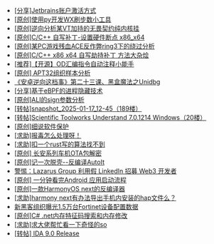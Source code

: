 + [[分享]Jetbrains账户激活方式](https://bbs.kanxue.com/thread-284298.htm)
+ [[原创]使用py开发WX刷步数小工具](https://bbs.kanxue.com/thread-284858.htm)
+ [[原创]逆向分析某VT加持的无畏契约纯内核挂](https://bbs.kanxue.com/thread-281181.htm)
+ [[原创]C/C++ 自写补丁-设置硬件断点 x86_x64](https://bbs.kanxue.com/thread-283839.htm)
+ [[原创]某PC游戏残血ACE反作弊ring3下的绕过分析](https://bbs.kanxue.com/thread-284667.htm)
+ [[原创]C/C++ x86 x64 自写劫持补丁 方法大杂烩](https://bbs.kanxue.com/thread-282745.htm)
+ [[推荐]【开源】OD汇编指令自动注释小能手](https://bbs.kanxue.com/thread-284663.htm)
+ [[原创]  APT32组织样本分析](https://bbs.kanxue.com/thread-271819.htm)
+ [《安卓逆向这档事》第二十三课、黑盒魔法之Unidbg](https://bbs.kanxue.com/thread-285073.htm)
+ [[分享]基于eBPF的进程隐藏技术](https://bbs.kanxue.com/thread-285280.htm)
+ [[原创]ALI的sign参数分析](https://bbs.kanxue.com/thread-284292.htm)
+ [[转帖]snapshot_2025-01-17_12-45（189楼）](https://bbs.kanxue.com/thread-270207.htm)
+ [[转帖]Scientific Toolworks Understand 7.0.1214 Windows（20楼）](https://bbs.kanxue.com/thread-280018.htm)
+ [[原创]细说软件保护](https://bbs.kanxue.com/thread-284629.htm)
+ [[求助]报毒怎么处理呀！](https://bbs.kanxue.com/thread-284948.htm)
+ [[求助]扣一个rust写的算法找不到](https://bbs.kanxue.com/thread-285281.htm)
+ [[原创]  长安系列车机OTA包解密](https://bbs.kanxue.com/thread-285256.htm)
+ [[原创]记一次脱壳--反编译AutoIt](https://bbs.kanxue.com/thread-285274.htm)
+ [警惕：Lazarus Group 利用假 LinkedIn 招募 Web3 开发者](https://bbs.kanxue.com/thread-285282.htm)
+ [[原创] 一分钟看完Android 应用启动流程](https://bbs.kanxue.com/thread-284686.htm)
+ [[原创]一款HarmonyOS next的反编译器](https://bbs.kanxue.com/thread-283010.htm)
+ [[求助]harmony next有办法导出手机内安装的hap文件么？](https://bbs.kanxue.com/thread-285285.htm)
+ [新黑客组织曝光1.5万台Fortinet设备配置数据](https://bbs.kanxue.com/thread-285286.htm)
+ [[原创]C# .net内存特征码搜索和内存修改](https://bbs.kanxue.com/thread-285288.htm)
+ [[求助]求大佬帮忙看一下奇怪的so](https://bbs.kanxue.com/thread-281837.htm)
+ [[转帖] IDA 9.0 Release](https://bbs.kanxue.com/thread-283917.htm)
